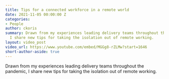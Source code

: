 ```yaml
---
title: Tips for a connected workforce in a remote world
date: 2021-11-05 00:00:00 Z
categories:
- People
author: ckoris
summary: Drawn from my experiences leading delivery teams throughout the pandemic,
  I share new tips for taking the isolation out of remote working.
layout: video_post
video_url: https://www.youtube.com/embed/MGGg8-rZLMw?start=1646
short-author-aside: true
---
```


Drawn from my experiences leading delivery teams throughout the pandemic, I share new tips for taking the isolation out of remote working.
